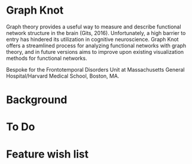 # Graph Knot

Graph theory provides a useful way to measure and describe functional network structure in the brain (Gits, 2016). 
Unfortunately, a high barrier to entry has hindered its utilization in cognitive neuroscience. Graph Knot offers 
a streamlined process for analyzing functional networks with graph theory, and in future versions aims to improve
upon existing visualization methods for functional networks.

Bespoke for the Frontotemporal Disorders Unit at Massachusetts General Hospital/Harvard Medical School, Boston, MA.

# Background

# To Do

# Feature wish list
